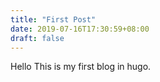 ```yaml
---
title: "First Post"
date: 2019-07-16T17:30:59+08:00
draft: false
---
```


Hello This is my first blog in hugo.